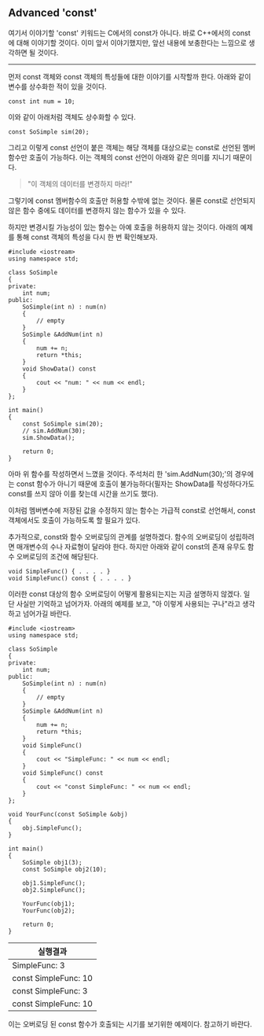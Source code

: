 ## Advanced 'const'

여기서 이야기할 'const' 키워드는 C에서의 const가 아니다. 바로 C++에서의 const에 대해 이야기할 것이다. 이미 앞서 이야기했지만, 앞선 내용에 보충한다는 느낌으로 생각하면 될 것이다.  

---

먼저 const 객체와 const 객체의 특성들에 대한 이야기를 시작할까 한다. 아래와 같이 변수를 상수화한 적이 있을 것이다.  

```
const int num = 10;
```

이와 같이 아래처럼 객체도 상수화할 수 있다.  

```
const SoSimple sim(20);
```

그리고 이렇게 const 선언이 붙은 객체는 해당 객체를 대상으로는 const로 선언된 멤버함수만 호출이 가능하다. 이는 객체의 const 선언이 아래와 같은 의미를 지니기 때문이다.  

> "이 객체의 데이터를 변경하지 마라!"
  

그렇기에 const 멤버함수의 호출만 허용할 수밖에 없는 것이다. 물론 const로 선언되지 않은 함수 중에도 데이터를 변경하지 않는 함수가 있을 수 있다.  

하지만 변경시킬 가능성이 있는 함수는 아예 호출을 허용하지 않는 것이다. 아래의 예제를 통해 const 객체의 특성을 다시 한 번 확인해보자.  

```
#include <iostream>
using namespace std;

class SoSimple
{
private:
	int num;
public:
	SoSimple(int n) : num(n)
	{
		// empty
	}
	SoSimple &AddNum(int n)
	{
		num += n;
		return *this;
	}
	void ShowData() const
	{
		cout << "num: " << num << endl;
	}
};

int main()
{
	const SoSimple sim(20);
	// sim.AddNum(30);
	sim.ShowData();

	return 0;
}
```

아마 위 함수를 작성하면서 느꼈을 것이다. 주석처리 한 'sim.AddNum(30);'의 경우에는 const 함수가 아니기 때문에 호출이 불가능하다(필자는 ShowData를 작성하다가도 const를 쓰지 않아 이를 찾는데 시간을 쓰기도 했다).  

이처럼 멤버변수에 저장된 값을 수정하지 않는 함수는 가급적 const로 선언해서, const 객체에서도 호출이 가능하도록 할 필요가 있다.  

추가적으로, const와 함수 오버로딩의 관계를 설명하겠다. 함수의 오버로딩이 성립하려면 매개변수의 수나 자료형이 달라야 한다. 하지만 아래와 같이 const의 존재 유무도 함수 오버로딩의 조건에 해당된다.  

```
void SimpleFunc() { . . . . }
void SimpleFunc() const { . . . . }
```

이러한 const 대상의 함수 오버로딩이 어떻게 활용되는지는 지금 설명하지 않겠다. 일단 사실만 기억하고 넘어가자. 아래의 예제를 보고, "아 이렇게 사용되는 구나"라고 생각하고 넘어가길 바란다.  

```
#include <iostream>
using namespace std;

class SoSimple
{
private:
	int num;
public:
	SoSimple(int n) : num(n)
	{
		// empty
	}
	SoSimple &AddNum(int n)
	{
		num += n;
		return *this;
	}
	void SimpleFunc()
	{
		cout << "SimpleFunc: " << num << endl;
	}
	void SimpleFunc() const
	{
		cout << "const SimpleFunc: " << num << endl;
	}
};

void YourFunc(const SoSimple &obj)
{
	obj.SimpleFunc();
}

int main()
{
	SoSimple obj1(3);
	const SoSimple obj2(10);

	obj1.SimpleFunc();
	obj2.SimpleFunc();

	YourFunc(obj1);
	YourFunc(obj2);

	return 0;
}
```
  
|실행결과|
|----|
|SimpleFunc: 3|
|const SimpleFunc: 10|
|const SimpleFunc: 3|
|const SimpleFunc: 10|  

이는 오버로딩 된 const 함수가 호출되는 시기를 보기위한 예제이다. 참고하기 바란다.  
